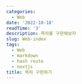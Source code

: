 ```yaml
---
categories:
  - Web
date: '2022-10-18'
readTime: '3'
description: 목차를 구현해보자
slug: Web-index
tags:
  - Web
  - markdown
  - hash route
  - nextjs
title: 목차 구현하기
---
```


# 
